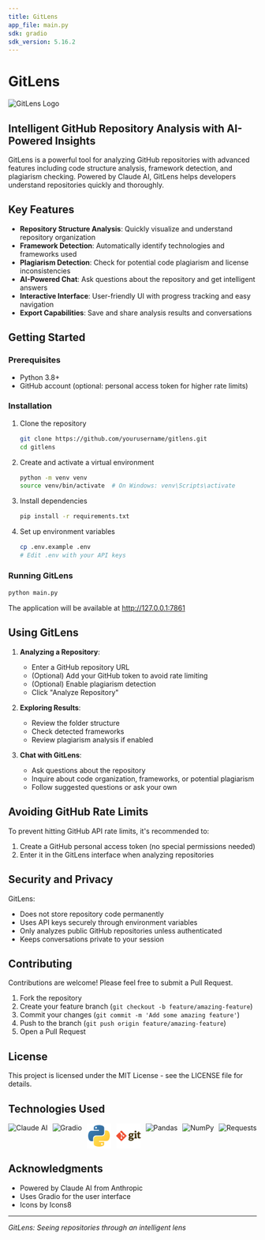 ```yaml
---
title: GitLens
app_file: main.py
sdk: gradio
sdk_version: 5.16.2
---
```

<!-- # GitLens

![GitLens Logo](https://img.icons8.com/color/452/git.png)

## Intelligent GitHub Repository Analysis with AI-Powered Insights

GitLens is a powerful tool for analyzing GitHub repositories with advanced features including code structure analysis, framework detection, and plagiarism checking. Powered by Claude AI, GitLens helps developers understand repositories quickly and thoroughly.

## Key Features

- **Repository Structure Analysis**: Quickly visualize and understand repository organization
- **Framework Detection**: Automatically identify technologies and frameworks used
- **Plagiarism Detection**: Check for potential code plagiarism and license inconsistencies
- **AI-Powered Chat**: Ask questions about the repository and get intelligent answers
- **Interactive Interface**: User-friendly UI with progress tracking and easy navigation
- **Export Capabilities**: Save and share analysis results and conversations

## Getting Started

### Prerequisites

- Python 3.8+
- GitHub account (optional: personal access token for higher rate limits)

### Installation

1. Clone the repository
   ```bash
   git clone https://github.com/yourusername/gitlens.git
   cd gitlens
   ```

2. Create and activate a virtual environment
   ```bash
   python -m venv venv
   source venv/bin/activate  # On Windows: venv\Scripts\activate
   ```

3. Install dependencies
   ```bash
   pip install -r requirements.txt
   ```

4. Set up environment variables
   ```bash
   cp .env.example .env
   # Edit .env with your API keys
   ```

### Running GitLens

```bash
python main.py
```

The application will be available at http://127.0.0.1:7861

## Using GitLens

1. **Analyzing a Repository**:
   - Enter a GitHub repository URL
   - (Optional) Add your GitHub token to avoid rate limiting
   - (Optional) Enable plagiarism detection
   - Click "Analyze Repository"

2. **Exploring Results**:
   - Review the folder structure
   - Check detected frameworks
   - Review plagiarism analysis if enabled

3. **Chat with GitLens**:
   - Ask questions about the repository
   - Inquire about code organization, frameworks, or potential plagiarism
   - Follow suggested questions or ask your own

## Avoiding GitHub Rate Limits

To prevent hitting GitHub API rate limits, it's recommended to:
1. Create a GitHub personal access token (no special permissions needed)
2. Enter it in the GitLens interface when analyzing repositories

## Security and Privacy

GitLens:
- Does not store repository code permanently
- Uses API keys securely through environment variables
- Only analyzes public GitHub repositories unless authenticated
- Keeps conversations private to your session

## Contributing

Contributions are welcome! Please feel free to submit a Pull Request.

1. Fork the repository
2. Create your feature branch (`git checkout -b feature/amazing-feature`)
3. Commit your changes (`git commit -m 'Add some amazing feature'`)
4. Push to the branch (`git push origin feature/amazing-feature`)
5. Open a Pull Request

## License

This project is licensed under the MIT License - see the LICENSE file for details.

## Acknowledgments

- Powered by Claude AI from Anthropic
- Uses Gradio for the user interface
- Icons by Icons8

---

*GitLens: Seeing repositories through an intelligent lens* -->

# GitLens

![GitLens Logo](https://img.icons8.com/color/452/git.png)

## Intelligent GitHub Repository Analysis with AI-Powered Insights

GitLens is a powerful tool for analyzing GitHub repositories with advanced features including code structure analysis, framework detection, and plagiarism checking. Powered by Claude AI, GitLens helps developers understand repositories quickly and thoroughly.

## Key Features

- **Repository Structure Analysis**: Quickly visualize and understand repository organization
- **Framework Detection**: Automatically identify technologies and frameworks used
- **Plagiarism Detection**: Check for potential code plagiarism and license inconsistencies
- **AI-Powered Chat**: Ask questions about the repository and get intelligent answers
- **Interactive Interface**: User-friendly UI with progress tracking and easy navigation
- **Export Capabilities**: Save and share analysis results and conversations

## Getting Started

### Prerequisites

- Python 3.8+
- GitHub account (optional: personal access token for higher rate limits)

### Installation

1. Clone the repository
   ```bash
   git clone https://github.com/yourusername/gitlens.git
   cd gitlens
   ```

2. Create and activate a virtual environment
   ```bash
   python -m venv venv
   source venv/bin/activate  # On Windows: venv\Scripts\activate
   ```

3. Install dependencies
   ```bash
   pip install -r requirements.txt
   ```

4. Set up environment variables
   ```bash
   cp .env.example .env
   # Edit .env with your API keys
   ```

### Running GitLens

```bash
python main.py
```

The application will be available at http://127.0.0.1:7861

## Using GitLens

1. **Analyzing a Repository**:
   - Enter a GitHub repository URL
   - (Optional) Add your GitHub token to avoid rate limiting
   - (Optional) Enable plagiarism detection
   - Click "Analyze Repository"

2. **Exploring Results**:
   - Review the folder structure
   - Check detected frameworks
   - Review plagiarism analysis if enabled

3. **Chat with GitLens**:
   - Ask questions about the repository
   - Inquire about code organization, frameworks, or potential plagiarism
   - Follow suggested questions or ask your own

## Avoiding GitHub Rate Limits

To prevent hitting GitHub API rate limits, it's recommended to:
1. Create a GitHub personal access token (no special permissions needed)
2. Enter it in the GitLens interface when analyzing repositories

## Security and Privacy

GitLens:
- Does not store repository code permanently
- Uses API keys securely through environment variables
- Only analyzes public GitHub repositories unless authenticated
- Keeps conversations private to your session

## Contributing

Contributions are welcome! Please feel free to submit a Pull Request.

1. Fork the repository
2. Create your feature branch (`git checkout -b feature/amazing-feature`)
3. Commit your changes (`git commit -m 'Add some amazing feature'`)
4. Push to the branch (`git push origin feature/amazing-feature`)
5. Open a Pull Request

## License

This project is licensed under the MIT License - see the LICENSE file for details.

## Technologies Used

<div style="display: flex; justify-content: space-between; margin-bottom: 20px;">
  <img src="https://anthropic.com/assets/images/logos/logo.svg" height="50" alt="Claude AI" title="Claude AI">
  <img src="https://gradio.app/assets/gradio.svg" height="50" alt="Gradio" title="Gradio">
  <img src="https://raw.githubusercontent.com/vscode-icons/vscode-icons/master/icons/file_type_python.svg" height="50" alt="Python" title="Python">
  <img src="https://raw.githubusercontent.com/github/explore/80688e429a7d4ef2fca1e82350fe8e3517d3494d/topics/git/git.png" height="50" alt="Git API" title="Git API">
  <img src="https://pandas.pydata.org/static/img/pandas_mark.svg" height="50" alt="Pandas" title="Pandas">
  <img src="https://raw.githubusercontent.com/numpy/numpy/main/branding/logo/primary/numpylogo.svg" height="50" alt="NumPy" title="NumPy">
  <img src="https://requests.readthedocs.io/en/latest/_static/requests-sidebar.png" height="50" alt="Requests" title="Requests">
</div>

## Acknowledgments

- Powered by Claude AI from Anthropic
- Uses Gradio for the user interface
- Icons by Icons8

---

*GitLens: Seeing repositories through an intelligent lens*